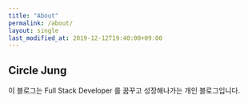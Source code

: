```yaml
---
title: "About"
permalink: /about/
layout: single
last_modified_at: 2019-12-12T19:40:00+09:00
---
```


## Circle Jung

이 블로그는 Full Stack Developer 를 꿈꾸고 성장해나가는 개인 블로그입니다. 